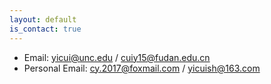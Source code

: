 ```yaml
---
layout: default
is_contact: true
---
```


* Email: yicui@unc.edu / cuiy15@fudan.edu.cn
* Personal Email: cy.2017@foxmail.com / yicuish@163.com


